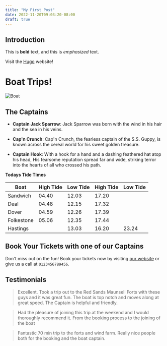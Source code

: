 ```yaml
---
title: "My First Post"
date: 2022-11-20T09:03:20-08:00
draft: true
---
```

## Introduction

This is **bold** text, and this is *emphasized* text.

Visit the [Hugo](https://gohugo.io) website!



# Boat Trips!


![Boat](/boatgiphy.gif)    

## The Captains 

- **Captain Jack Sparrow**: Jack Sparrow was born with the wind in his hair and the sea in his veins. 

- **Cap'n Crunch**: Cap'n Crunch, the fearless captain of the S.S. Guppy, is known across the cereal world for his sweet golden treasure.

- **Captain Hook**: With a hook for a hand and a dashing feathered hat atop his head, His fearsome reputation spread far and wide, striking terror into the hearts of all who crossed his path.




**Todays Tide Times**

| Boat   | High Tide   |  Low Tide   |  High Tide   |Low Tide   
| -------- | -------- | -------- | -------- | -------- |
| Sandwich    | 04.40    | 12.03    | 17.20
| Deal    |  04.48    | 12.15    | 17.32
| Dover    |  04.59    | 12.26    | 17.39
| Folkestone   | 05.06    | 12.35    | 17.44| 
|Hastings    |    | 13.03    | 16.20| 23.24



## Book Your Tickets with one of our Captains

Don't miss out on the fun! Book your tickets now by visiting [our website](https://example.com/book-tickets) or give us a call at `0123456789456`.

## Testimonials

> Excellent. Took a trip out to the Red Sands Maunsell Forts with these guys and it was great fun. The boat is top notch and moves along at great speed. The Captain is helpful and friendly. 

> Had the pleasure of joining this trip at the weekend and I would thoroughly recommend it. From the booking process to the joining of the boat

>Fantastic 70 min trip to the forts and wind farm. Really nice people both for the booking and the boat captain.
